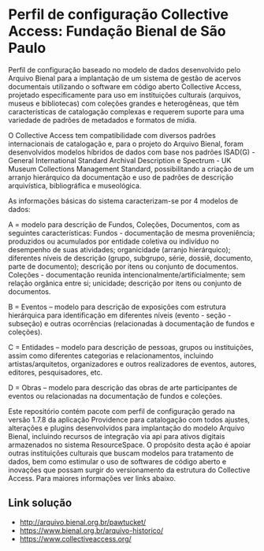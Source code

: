# Perfil de configuração Collective Access: Fundação Bienal de São Paulo

Perfil de configuração baseado no modelo de dados desenvolvido pelo Arquivo Bienal para a implantação de um sistema de gestão de acervos documentais utilizando o software em código aberto Collective Access, projetado especificamente para uso em instituições culturais (arquivos, museus e bibliotecas) com coleções grandes e heterogêneas, que têm características de catalogação complexas e requerem suporte para uma variedade de padrões de metadados e formatos de mídia. 

O Collective Access tem compatibilidade com diversos padrões internacionais de catalogação e, para o projeto do Arquivo Bienal, foram desenvolvidos modelos híbridos de dados com base nos padrões ISAD(G) - General International Standard Archival Description e Spectrum - UK Museum Collections Management Standard, possibilitando a criação de um arranjo hierárquico da documentação e uso de padrões de descrição arquivística, bibliográfica e museológica.

As informações básicas do sistema caracterizam-se por 4 modelos de dados:

A = modelo para descrição de Fundos, Coleções, Documentos, com as seguintes características: 
Fundos - documentação de mesma proveniência; produzidos ou acumulados por entidade coletiva ou indivíduo no desempenho de suas atividades; organicidade (arranjo hierárquico); diferentes níveis de descrição (grupo, subgrupo, série, dossiê, documento, parte de documento); descrição por itens ou conjunto de documentos.
Coleções - documentação reunida intencionalmente/artificialmente; sem relação orgânica entre si; unicidade; descrição por itens ou conjunto de documentos.

B = Eventos – modelo para descrição de exposições com estrutura hierárquica para identificação em diferentes níveis (evento - seção - subseção) e outras ocorrências (relacionadas à documentação de fundos e coleções).

C = Entidades – modelo para descrição de pessoas, grupos ou instituições, assim como diferentes categorias e relacionamentos, incluindo artistas/arquitetos, organizadores e outros realizadores de eventos, autores, editores, pesquisadores, etc.

D = Obras – modelo para descrição das obras de arte participantes de eventos ou relacionadas na documentação de fundos e coleções.

Este repositório contém pacote com perfil de configuração gerado na versão 1.7.8 da aplicação Providence para catalogação com todos ajustes, alterações e plugins desenvolvidos para implantação do modelo Arquivo Bienal, incluindo recursos de integração via api para ativos digitais armazenados no sistema ResourceSpace. O propósito desta ação é apoiar outras instituições culturais que buscam modelos para tratamento de dados, bem como estimular o uso de softwares de código aberto e inovações que possam surgir do versionamento da estrutura do Collective Access. Para maiores informações ver links abaixo.

## Link solução

+ http://arquivo.bienal.org.br/pawtucket/
+ https://www.bienal.org.br/arquivo-historico/
+ https://www.collectiveaccess.org/
